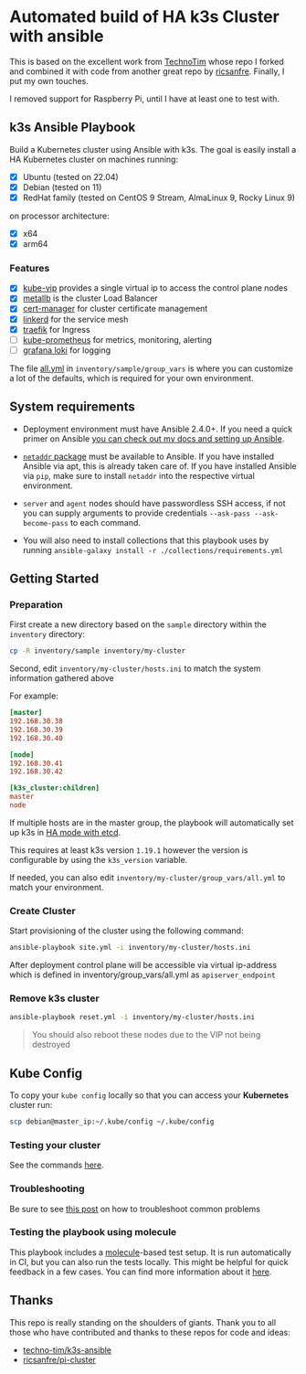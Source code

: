 # Automated build of HA k3s Cluster with ansible

This is based on the excellent work from [TechnoTim](https://github.com/techno-tim/k3s-ansible) whose repo I forked and combined it with code from another great repo by [ricsanfre](https://github.com/ricsanfre/pi-cluster). Finally, I put my own touches.

I removed support for Raspberry Pi, until I have at least one to test with.

## k3s Ansible Playbook

Build a Kubernetes cluster using Ansible with k3s. The goal is easily install a HA Kubernetes cluster on machines running:

- [x] Ubuntu (tested on 22.04)
- [x] Debian (tested on 11)
- [x] RedHat family (tested on CentOS 9 Stream, AlmaLinux 9, Rocky Linux 9)

on processor architecture:

- [x] x64
- [x] arm64

### Features

- [x] [kube-vip](https://kube-vip.io/) provides a single virtual ip to access the control plane nodes
- [x] [metallb](https://metallb.universe.tf/) is the cluster Load Balancer
- [x] [cert-manager](https://github.com/cert-manager/cert-manager) for cluster certificate management
- [x] [linkerd](https://github.com/linkerd/linkerd2) for the service mesh
- [x] [traefik](https://github.com/traefik/traefik) for Ingress
- [ ] [kube-prometheus](https://github.com/prometheus-operator/kube-prometheus) for metrics, monitoring, alerting
- [ ] [grafana loki](https://github.com/grafana/loki) for logging

The file [all.yml](inventory/sample/group_vars/all.yml) in `inventory/sample/group_vars` is where you can customize a lot of the defaults, which is required for your own environment.

## System requirements

- Deployment environment must have Ansible 2.4.0+. If you need a quick primer on Ansible [you can check out my docs and setting up Ansible](https://docs.technotim.live/posts/ansible-automation/).

- [`netaddr` package](https://pypi.org/project/netaddr/) must be available to Ansible. If you have installed Ansible via apt, this is already taken care of. If you have installed Ansible via `pip`, make sure to install `netaddr` into the respective virtual environment.

- `server` and `agent` nodes should have passwordless SSH access, if not you can supply arguments to provide credentials `--ask-pass --ask-become-pass` to each command.

- You will also need to install collections that this playbook uses by running `ansible-galaxy install -r ./collections/requirements.yml`

## Getting Started

### Preparation

First create a new directory based on the `sample` directory within the `inventory` directory:

```bash
cp -R inventory/sample inventory/my-cluster
```

Second, edit `inventory/my-cluster/hosts.ini` to match the system information gathered above

For example:

```ini
[master]
192.168.30.38
192.168.30.39
192.168.30.40

[node]
192.168.30.41
192.168.30.42

[k3s_cluster:children]
master
node
```

If multiple hosts are in the master group, the playbook will automatically set up k3s in [HA mode with etcd](https://rancher.com/docs/k3s/latest/en/installation/ha-embedded/).

This requires at least k3s version `1.19.1` however the version is configurable by using the `k3s_version` variable.

If needed, you can also edit `inventory/my-cluster/group_vars/all.yml` to match your environment.

### Create Cluster

Start provisioning of the cluster using the following command:

```bash
ansible-playbook site.yml -i inventory/my-cluster/hosts.ini
```

After deployment control plane will be accessible via virtual ip-address which is defined in inventory/group_vars/all.yml as `apiserver_endpoint`

### Remove k3s cluster

```bash
ansible-playbook reset.yml -i inventory/my-cluster/hosts.ini
```

> You should also reboot these nodes due to the VIP not being destroyed

## Kube Config

To copy your `kube config` locally so that you can access your **Kubernetes** cluster run:

```bash
scp debian@master_ip:~/.kube/config ~/.kube/config
```

### Testing your cluster

See the commands [here](https://docs.technotim.live/posts/k3s-etcd-ansible/#testing-your-cluster).

### Troubleshooting

Be sure to see [this post](https://github.com/techno-tim/k3s-ansible/discussions/20) on how to troubleshoot common problems

### Testing the playbook using molecule

This playbook includes a [molecule](https://molecule.rtfd.io/)-based test setup.
It is run automatically in CI, but you can also run the tests locally.
This might be helpful for quick feedback in a few cases.
You can find more information about it [here](molecule/README.md).

## Thanks

This repo is really standing on the shoulders of giants. Thank you to all those who have contributed and thanks to these repos for code and ideas:

- [techno-tim/k3s-ansible](https://github.com/techno-tim/k3s-ansible)
- [ricsanfre/pi-cluster](https://github.com/ricsanfre/pi-cluster)
